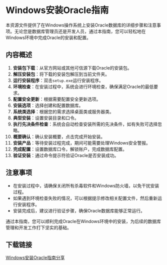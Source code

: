 # Windows安装Oracle指南

本资源文件提供了在Windows操作系统上安装Oracle数据库的详细步骤和注意事项。无论您是数据库管理员还是开发人员，通过本指南，您可以轻松地在Windows环境中完成Oracle的安装和配置。

## 内容概述

1. **安装包下载**：从官方网站或其他可信源下载Oracle的安装包。
2. **解压安装包**：将下载的安装包解压到当前文件夹。
3. **运行安装程序**：双击`setup.exe`运行安装程序。
4. **环境检查**：在安装过程中，系统会进行环境检查，确保满足Oracle的最低要求。
5. **配置安全更新**：根据需要配置安全更新选项。
6. **安装选项**：选择创建和配置数据库。
7. **系统类选择**：根据您的需求选择桌面类或服务器类。
8. **典型安装**：设置安装目录和口令。
9. **执行先决条件检查**：系统会自动检查安装所需的先决条件，如有失败可选择忽略。
10. **概要确认**：确认安装概要，点击完成开始安装。
11. **安装产品**：等待安装过程完成，期间可能需要处理Windows安全警报。
12. **完成配置**：设置数据库口令，解锁账户，完成数据库配置。
13. **验证安装**：通过命令提示符验证Oracle是否安装成功。

## 注意事项

- 在安装过程中，请确保关闭所有杀毒软件和Windows防火墙，以免干扰安装过程。
- 如果遇到环境检查失败的情况，可以根据提示修改相关配置文件，然后重新运行安装程序。
- 安装完成后，建议进行验证步骤，确保Oracle数据库能够正常运行。

通过本指南，您可以顺利完成Oracle在Windows环境中的安装，为后续的数据库管理和开发工作打下坚实的基础。

## 下载链接

[Windows安装Oracle指南分享](https://pan.quark.cn/s/f0ac6e5bebbf)